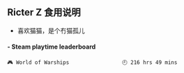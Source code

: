 ## Ricter Z 食用说明
- 喜欢猫猫，是个冇猫孤儿

<!-- steam-box start -->
#### - Steam playtime leaderboard
```text
🎮 World of Warships                 🕘 216 hrs 49 mins
```
<!-- Powered by https://github.com/YouEclipse/steam-box . -->
<!-- steam-box end -->

